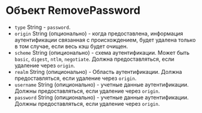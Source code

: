 # Объект RemovePassword

* `type` String - `password`.
* `origin` String (опционально) - когда предоставлена, информация аутентификации связанная с происхождением, будет удалена только в том случае, если весь кэш будет очищен.
* `scheme` String (опиционально) - схема аутентификации. Может быть `basic`, `digest`, `ntlm`, `negotiate`. Должна предоставляться, если удаление через `origin`.
* `realm` String (опиционально) - Область аутентификации. Должна предоставляться, если удаление через `origin`.
* `username` String (опиционально) - учетные данные аутентификации. Должны предоставляться, если удаление через `origin`.
* `password` String (опиционально) - учетные данные аутентификации. Должны предоставляться, если удаление через `origin`.